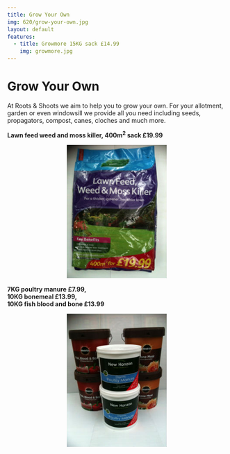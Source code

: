 ```yaml
---
title: Grow Your Own
img: 620/grow-your-own.jpg
layout: default
features:
  - title: Growmore 15KG sack £14.99
    img: growmore.jpg
---
```



# Grow Your Own

At Roots & Shoots we aim to help you to grow your own. For your allotment, garden or even windowsill we provide all you need including seeds, propagators, compost, canes, cloches and much more.

<div class="row-fluid">
    <div class="span6">
        <p><b>Lawn feed weed and moss killer, 400m<sup>2</sup> sack £19.99</b></p>
        <p><center><img src="img/lawnfeed.jpg" alt="Lawn feed" /></center></p>
    </div>
    <div class="span6">
        <p><b>7KG poultry manure £7.99,<br /> 10KG bonemeal £13.99,<br /> 10KG fish blood and bone £13.99</b></p>
        <p><center><img src="img/tubs.jpg" alt="tubs" /></center></p>
    </div>
</div>

